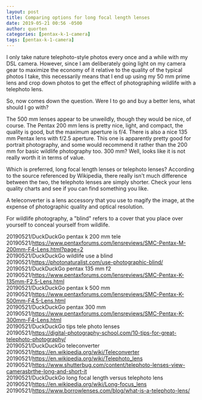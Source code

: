 ```yaml
---
layout: post
title: Comparing options for long focal length lenses
date: 2019-05-21 00:56 -0500
author: quorten
categories: [pentax-k-1-camera]
tags: [pentax-k-1-camera]
---
```


I only take nature telephoto-style photos every once and a while with
my DSL camera.  However, since I am deliberately going light on my
camera gear to maximize the economy of it relative to the quality of
the typical photos I take, this necessarily means that I end up using
my 50 mm prime lens and crop down photos to get the effect of
photographing wildlife with a telephoto lens.

So, now comes down the question.  Were I to go and buy a better lens,
what should I go with?

The 500 mm lenses appear to be unweildly, though they would be nice,
of course.  The Pentax 200 mm lens is pretty nice, light, and compact,
the quality is good, but the maximum aperture is f/4.  There is also a
nice 135 mm Pentax lens with f/2.5 aperture.  This one is apparently
pretty good for portrait photography, and some would recommend it
rather than the 200 mm for basic wildlife photography too.  300 mm?
Well, looks like it is not really worth it in terms of value.

Which is preferred, long focal length lenses or telephoto lenses?
According to the source referenced by Wikipedia, there really isn't
much difference between the two, the telephoto lenses are simply
shorter.  Check your lens quality charts and see if you can find
something you like.

A teleconverter is a lens accessory that you use to magify the image,
at the expense of photographic quality and optical resolution.

For wildlife photography, a "blind" refers to a cover that you place
over yourself to conceal yourself from wildlife.

20190521/DuckDuckGo pentax k 200 mm tele  
20190521/https://www.pentaxforums.com/lensreviews/SMC-Pentax-M-200mm-F4-Lens.html?page=2  
20190521/DuckDuckGo wildlife use a blind  
20190521/https://photonaturalist.com/use-photographic-blind/  
20190521/DuckDuckGo pentax 135 mm f2  
20190521/https://www.pentaxforums.com/lensreviews/SMC-Pentax-K-135mm-F2.5-Lens.html  
20190521/DuckDuckGo pentax k 500 mm  
20190521/https://www.pentaxforums.com/lensreviews/SMC-Pentax-K-500mm-F4.5-Lens.html  
20190521/DuckDuckGo pentax 300 mm  
20190521/https://www.pentaxforums.com/lensreviews/SMC-Pentax-K-300mm-F4-Lens.html  
20190521/DuckDuckGo tips tele photo lenses  
20190521/https://digital-photography-school.com/10-tips-for-great-telephoto-photography/  
20190521/DuckDuckGo teleconverter  
20190521/https://en.wikipedia.org/wiki/Teleconverter  
20190521/https://en.wikipedia.org/wiki/Telephoto_lens  
20190521/https://www.shutterbug.com/content/telephoto-lenses-view-camerasbrthe-long-and-short-it  
20190521/DuckDuckGo long focal length versus telephoto lens  
20190521/https://en.wikipedia.org/wiki/Long-focus_lens  
20190521/https://www.borrowlenses.com/blog/what-is-a-telephoto-lens/
